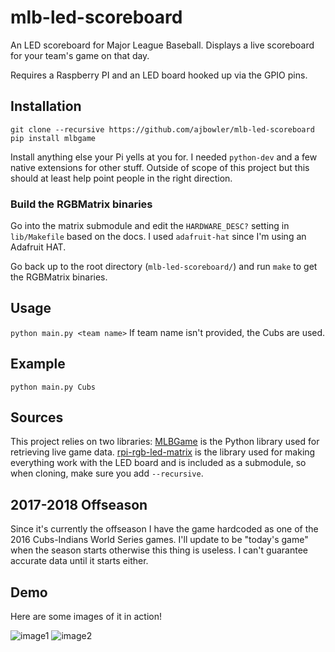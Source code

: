 # mlb-led-scoreboard
An LED scoreboard for Major League Baseball. Displays a live scoreboard for your team's game on that day.

Requires a Raspberry PI and an LED board hooked up via the GPIO pins.

## Installation
```
git clone --recursive https://github.com/ajbowler/mlb-led-scoreboard
pip install mlbgame
```
Install anything else your Pi yells at you for. I needed `python-dev` and a few native extensions for other stuff. Outside of scope of this project but this should at least help point people in the right direction.

### Build the RGBMatrix binaries
Go into the matrix submodule and edit the `HARDWARE_DESC?` setting in `lib/Makefile` based on the docs. I used `adafruit-hat` since I'm using an Adafruit HAT.

Go back up to the root directory (`mlb-led-scoreboard/`) and run `make` to get the RGBMatrix binaries.

## Usage
`python main.py <team name>`
If team name isn't provided, the Cubs are used.

## Example
`python main.py Cubs`

## Sources
This project relies on two libraries:
[MLBGame](https://github.com/panzarino/mlbgame) is the Python library used for retrieving live game data.
[rpi-rgb-led-matrix](https://github.com/hzeller/rpi-rgb-led-matrix) is the library used for making everything work with the LED board and is included as a submodule, so when cloning, make sure you add `--recursive`.

## 2017-2018 Offseason
Since it's currently the offseason I have the game hardcoded as one of the 2016 Cubs-Indians World Series games. I'll update to be "today's game" when the season starts otherwise this thing is useless. I can't guarantee accurate data until it starts either.

## Demo
Here are some images of it in action!

![image1](https://i.imgur.com/DmRXhlO.jpg)
![image2](https://i.imgur.com/wAit0Qt.jpg)
